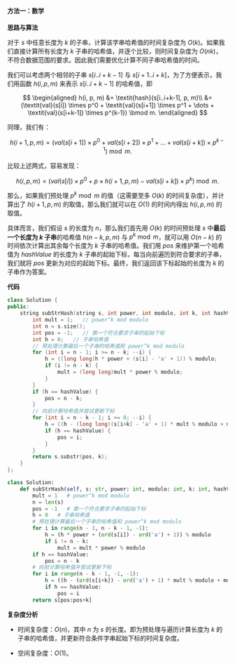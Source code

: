 #### 方法一：数学

**思路与算法**

对于 $s$ 中任意长度为 $k$ 的子串，计算该字串哈希值的时间复杂度为 $O(k)$。如果我们直接计算所有长度为 $k$ 子串的哈希值，并逐个比较，则时间复杂度为 $O(nk)$，不符合数据范围的要求。因此我们需要优化计算不同子串哈希值的时间。

我们可以考虑两个相邻的子串 $s[i..i+k-1]$ 与 $s[i+1..i+k]$，为了方便表示，我们用函数 $h(i, p, m)$ 来表示 $s[i..i+k-1]$ 的哈希值，即

$$
\begin{aligned}
h(i, p, m) &= \textit{hash}(s[i..i+k-1], p, m)\\
&= (\textit{val}(s[i]) \times p^0 + \textit{val}(s[i+1]) \times p^1 + \dots + \textit{val}(s[i+k-1]) \times p^{k-1}) \bmod m.
\end{aligned}
$$

同理，我们有：

$$
h(i + 1, p, m) = (\textit{val}(s[i+1]) \times p^0 + \textit{val}(s[i+2]) \times p^1 + \dots + \textit{val}(s[i+k]) \times p^{k-1}) \bmod m.
$$

比较上述两式，容易发现：

$$
h(i, p, m) = (\textit{val}(s[i]) \times p^0 + p \times h(i + 1, p, m) - \textit{val}(s[i+k]) \times p^{k}) \bmod m.
$$

那么，如果我们预处理 $p^{k} \bmod m$ 的值（这需要至多 $O(k)$ 的时间复杂度），并计算出了 $h(i + 1, p, m)$ 的取值，那么我们就可以在 $O(1)$ 的时间内得出 $h(i, p, m)$ 的取值。

具体而言，我们假设 $s$ 的长度为 $n$，那么我们首先用 $O(k)$ 的时间预处理 $s$ 中**最后一个长度为 $k$ 子串**的哈希值 $h(n - k, p, m)$ 与 $p^{k} \bmod m$，就可以用 $O(n - k)$ 的时间依次计算出其余每个长度为 $k$ 子串的哈希值。我们用 $\textit{pos}$ 来维护第一个哈希值为 $\textit{hashValue}$ 的长度为 $k$ 子串的起始下标，每当向前遍历到符合要求的子串，我们就将 $\textit{pos}$ 更新为对应的起始下标。最终，我们返回该下标起始的长度为 $k$ 的子串作为答案。


**代码**

```C++ [sol1-C++]
class Solution {
public:
    string subStrHash(string s, int power, int modulo, int k, int hashValue) {
        int mult = 1;   // power^k mod modulo
        int n = s.size();
        int pos = -1;   // 第一个符合要求子串的起始下标
        int h = 0;   // 子串哈希值
        // 预处理计算最后一个子串的哈希值和 power^k mod modulo
        for (int i = n - 1; i >= n - k; --i) {
            h = ((long long)h * power + (s[i] - 'a' + 1)) % modulo;
            if (i != n - k) {
                mult = (long long)mult * power % modulo;
            }
        }
        if (h == hashValue) {
            pos = n - k;
        }
        // 向前计算哈希值并尝试更新下标
        for (int i = n - k - 1; i >= 0; --i) {
            h = ((h - (long long)(s[i+k] - 'a' + 1) * mult % modulo + modulo) * power + (s[i] - 'a' + 1)) % modulo;
            if (h == hashValue) {
                pos = i;
            }
        }
        return s.substr(pos, k);
    }
};
```


```Python [sol1-Python3]
class Solution:
    def subStrHash(self, s: str, power: int, modulo: int, k: int, hashValue: int) -> str:
        mult = 1   # power^k mod modulo
        n = len(s)
        pos = -1   # 第一个符合要求子串的起始下标
        h = 0   # 子串哈希值
        # 预处理计算最后一个子串的哈希值和 power^k mod modulo
        for i in range(n - 1, n - k - 1, -1):
            h = (h * power + (ord(s[i]) - ord('a') + 1)) % modulo
            if i != n - k:
                mult = mult * power % modulo
        if h == hashValue:
            pos = n - k
        # 向前计算哈希值并尝试更新下标
        for i in range(n - k - 1, -1, -1):
            h = ((h - (ord(s[i+k]) - ord('a') + 1) * mult % modulo + modulo) * power + (ord(s[i]) - ord('a') + 1)) % modulo
            if h == hashValue:
                pos = i
        return s[pos:pos+k]
```


**复杂度分析**

- 时间复杂度：$O(n)$，其中 $n$ 为 $s$ 的长度。即为预处理与遍历计算长度为 $k$ 的子串的哈希值，并更新符合条件字串起始下标的时间复杂度。

- 空间复杂度：$O(1)$。